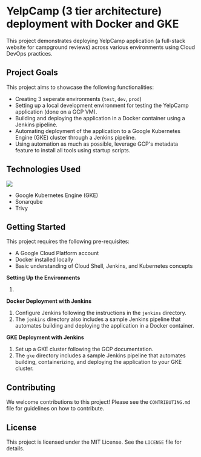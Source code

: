 # YelpCamp (3 tier architecture) deployment with Docker and GKE

This project demonstrates deploying YelpCamp application (a full-stack website for campground reviews) across various environments using Cloud DevOps practices.

## Project Goals

This project aims to showcase the following functionalities:

* Creating 3 seperate environments (`test`, `dev`, `prod`)
* Setting up a local development environment for testing the YelpCamp application (done on a GCP VM).
* Building and deploying the application in a Docker container using a Jenkins pipeline.
* Automating deployment of the application to a Google Kubernetes Engine (GKE) cluster through a Jenkins pipeline.
* Using automation as much as possible, leverage GCP's metadata feature to install all tools using startup scripts.

## Technologies Used

<p align="left">
  <a>
    <img src="https://skillicons.dev/icons?i=gcp,terraform,kubernetes,docker,jenkins,nodejs,git,bash&theme=dark"/>
  </a>
</p>

* Google Kubernetes Engine (GKE)
* Sonarqube
* Trivy

## Getting Started

This project requires the following pre-requisites:

* A Google Cloud Platform account
* Docker installed locally
* Basic understanding of Cloud Shell, Jenkins, and Kubernetes concepts

**Setting Up the Environments**

1. 

**Docker Deployment with Jenkins**

1. Configure Jenkins following the instructions in the `jenkins` directory.
2. The `jenkins` directory also includes a sample Jenkins pipeline that automates building and deploying the application in a Docker container.

**GKE Deployment with Jenkins**

1. Set up a GKE cluster following the GCP documentation.
2. The `gke` directory includes a sample Jenkins pipeline that automates building, containerizing, and deploying the application to your GKE cluster.

## Contributing

We welcome contributions to this project! Please see the `CONTRIBUTING.md` file for guidelines on how to contribute.

## License

This project is licensed under the MIT License. See the `LICENSE` file for details. 